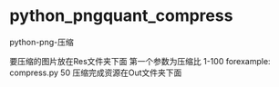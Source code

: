 # python_pngquant_compress
python-png-压缩




要压缩的图片放在Res文件夹下面
第一个参数为压缩比 1-100 forexample: compress.py 50
压缩完成资源在Out文件夹下面
